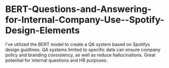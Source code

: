 # BERT-Questions-and-Answering-for-Internal-Company-Use--Spotify-Design-Elements
I've utilized the BERT model to create a QA system based on Spotifys design guidlines. QA systems limited to specific data can ensure company policy and branding consistency, as well as reduce hallucinations. Great potential for internal questions and HR purposes.

